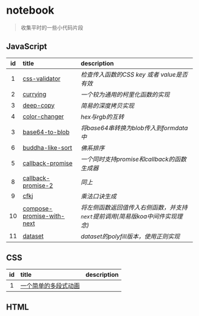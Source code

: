 # notebook

> 收集平时的一些小代码片段

## JavaScript

id|title|description
:-:|:-|:-
1|[css-validator](./javascript/css-validator.js)|*检查传入函数的CSS key 或者 value是否有效*
2|[currying](./javascript/currying.js)|*一个较为通用的柯里化函数的实现*
3|[deep-copy](./javascript/deep-copy.js)|*简易的深度拷贝实现*
4|[color-changer](./javascript/color-changer.js)|*hex与rgb的互转*
3|[base64-to-blob](./javascript/base64-2-blob.js)|*将base64串转换为blob传入到formdata中*
6|[buddha-like-sort](./javascript/buddha-like-sort.js)|*佛系排序*
5|[callback-promise](./javascript/callback-promise.js)|*一个同时支持promise和callback的函数生成器*
8|[callback-promise-2](./javascript/callback-promise-2.js)|*同上*
9|[cfkj](./javascript/cfkj.js)|*乘法口诀生成*
10|[compose-promise-with-next](./javascript/compose-promise-with-next.js)|*将左侧函数返回值传入右侧函数，并支持`next`提前调用(简易版koa中间件实现理念)*
11|[dataset](./javascript/dataset.js)|*dataset的polyfill版本，使用正则实现*
## CSS

id|title|description
:-:|:-|:-
1|[一个简单的多段式动画](./html/animate.html)|

## HTML
